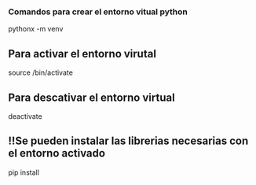 ### Comandos para crear el entorno vitual python
pythonx -m venv <name-env>
## Para activar el entorno virutal
source <name-env>/bin/activate
## Para descativar el entorno virtual
deactivate

## !!Se pueden instalar las librerias necesarias con el entorno activado
pip install <package-name>